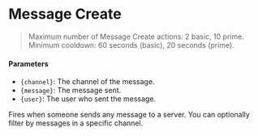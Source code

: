 # Message Create

> Maximum number of Message Create actions: 2 basic, 10 prime.
> Minimum cooldown: 60 seconds (basic), 20 seconds (prime).

#### Parameters

- `{channel}`: The channel of the message.
- `{message}`: The message sent.
- `{user}`: The user who sent the message.

Fires when someone sends any message to a server. You can optionally filter by messages in a specific channel.
